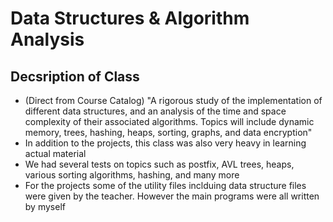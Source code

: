 # Data Structures & Algorithm Analysis

## Decsription of Class
- (Direct from Course Catalog) "A rigorous study of the implementation of different data structures, and an analysis of the
time and space complexity of their associated algorithms. Topics will include dynamic
memory, trees, hashing, heaps, sorting, graphs, and data encryption"
- In addition to the projects, this class was also very heavy in learning actual material
 - We had several tests on topics such as postfix, AVL trees, heaps, various sorting algorithms, hashing, and many more
- For the projects some of the utility files inclduing data structure files were given by the teacher. However the main programs were all written by myself